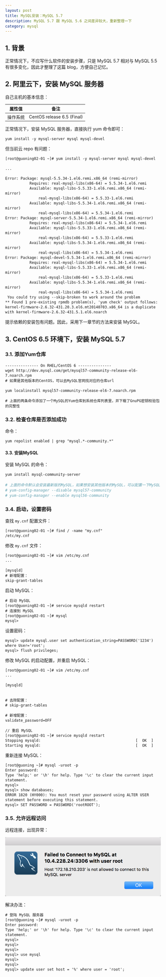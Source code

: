 ```yaml
---
layout: post
title: MySQL安装：MySQL 5.7
description: MySQL 5.7 跟 MySQL 5.6 之间差异较大，重新整理一下
category: mysql
---
```


## 1. 背景
正常情况下，不应写什么软件的安装步骤，只是 MySQL 5.7 相对与 MySQL 5.5 有很多变化，因此才整理了这篇 blog，方便自己记忆。

## 2. 阿里云下，安装 MySQL 服务器

自己主机的基本信息：

|属性值|备注|
|---|----|
|操作系统|CentOS release 6.5 (Final)|
 
正常情况下，安装 MySQL 服务器，直接执行 yum 命令即可：

```
yum install -y mysql-server mysql mysql-devel
```

但当前云 repo 有问题：

```
[root@guoning02-01 ~]# yum install -y mysql-server mysql mysql-devel
 
...
 
Error: Package: mysql-5.5.34-1.el6.remi.x86_64 (remi-mirror)
           Requires: real-mysql-libs(x86-64) = 5.5.34-1.el6.remi
           Available: mysql-libs-5.5.33-1.el6.remi.x86_64 (remi-mirror)
               real-mysql-libs(x86-64) = 5.5.33-1.el6.remi
           Available: mysql-libs-5.5.34-1.el6.remi.x86_64 (remi-mirror)
               real-mysql-libs(x86-64) = 5.5.34-1.el6.remi
Error: Package: mysql-server-5.5.34-1.el6.remi.x86_64 (remi-mirror)
           Requires: real-mysql-libs(x86-64) = 5.5.34-1.el6.remi
           Available: mysql-libs-5.5.33-1.el6.remi.x86_64 (remi-mirror)
               real-mysql-libs(x86-64) = 5.5.33-1.el6.remi
           Available: mysql-libs-5.5.34-1.el6.remi.x86_64 (remi-mirror)
               real-mysql-libs(x86-64) = 5.5.34-1.el6.remi
Error: Package: mysql-devel-5.5.34-1.el6.remi.x86_64 (remi-mirror)
           Requires: real-mysql-libs(x86-64) = 5.5.34-1.el6.remi
           Available: mysql-libs-5.5.33-1.el6.remi.x86_64 (remi-mirror)
               real-mysql-libs(x86-64) = 5.5.33-1.el6.remi
           Available: mysql-libs-5.5.34-1.el6.remi.x86_64 (remi-mirror)
               real-mysql-libs(x86-64) = 5.5.34-1.el6.remi
 You could try using --skip-broken to work around the problem
** Found 1 pre-existing rpmdb problem(s), 'yum check' output follows:
kernel-firmware-2.6.32-431.20.3.el6.mt20140703.x86_64 is a duplicate with kernel-firmware-2.6.32-431.5.1.el6.noarch
```
提示依赖的安装包有问题。因此，采用下一章节的方法来安装 MySQL。

## 3. CentOS 6.5 环境下，安装 MySQL 5.7
### 3.1. 添加Yum仓库

```
--------------- On RHEL/CentOS 6 ---------------
wget http://dev.mysql.com/get/mysql57-community-release-el6-7.noarch.rpm
# 如果是其他版本的CentOS，可以去MySQL官网找对应的仓库url
  
yum localinstall mysql57-community-release-el6-7.noarch.rpm
  
# 上面的两条命令添加了一个MySQL的Yum仓库到系统仓库列表里，并下载了GnuPG密钥校验包的完整性

```
### 3.2. 检查仓库是否添加成功
命令：

```
yum repolist enabled | grep "mysql.*-community.*"
```

#### 3.3. 安装MySQL
安装 MySQL 的命令：

```bash
yum install mysql-community-server
  
# 上面的命令默认会安装最新版的MySQL，如果想安装其他版本的MySQL，可以配置一下MySQL Yum仓库的子仓库：
# yum-config-manager --disable mysql57-community
# yum-config-manager --enable mysql56-community
```

### 3.4. 启动，设置密码

查找 `my.cnf` 配置文件：

```
[root@guoning02-01 ~]# find / -name "my.cnf"
/etc/my.cnf
```
修改 `my.cnf` 文件：

```
[root@guoning02-01 ~]# vim /etc/my.cnf
...
  
[mysqld]
# 新增配置：
skip-grant-tables
```

启动 MySQL：

```
# 启动 MySQL
[root@guoning02-01 ~]# service mysqld restart
# 连接到 MySQL
[root@guoning02-01 ~]# mysql
mysql>
```

设置密码：

```
mysql> update mysql.user set authentication_string=PASSWORD('1234') where User='root';
mysql> flush privileges;
```

修改 MySQL 的启动配置，并重启 MySQL：

```
[root@guoning02-01 ~]# vim /etc/my.cnf
...
  
[mysqld]
 
 
# 去除配置：
# skip-grant-tables
  
# 新增配置：
validate_password=OFF
  
// 重启 MySQL
[root@guoning02-01 ~]# service mysqld restart
Stopping mysqld:                                           [  OK  ]
Starting mysqld:                                           [  OK  ]
```

重新连接 MySQL：

```
[root@guoning ~]# mysql -uroot -p
Enter password:
Type 'help;' or '\h' for help. Type '\c' to clear the current input statement.
mysql>
mysql> show databases;
ERROR 1820 (HY000): You must reset your password using ALTER USER statement before executing this statement.
mysql> SET PASSWORD = PASSWORD('rootROOT');
```

### 3.5. 允许远程访问

远程连接，出现异常：

![](/images/mysql-installation/mysql-not-allow-remote-access.png)

解决办法：

```
# 登陆 MySQL 服务器
[root@guoning ~]# mysql -uroot -p
Enter password:
Type 'help;' or '\h' for help. Type '\c' to clear the current input statement.
mysql>
mysql>
mysql>
mysql> use mysql
mysql>
mysql>
mysql> update user set host = '%' where user = 'root';
```









[NingG]:    http://ningg.github.com  "NingG"

[adding users]:		http://dev.mysql.com/doc/mysql-security-excerpt/5.6/en/adding-users.html
[removing users]:			http://dev.mysql.com/doc/mysql-security-excerpt/5.6/en/removing-users.html
